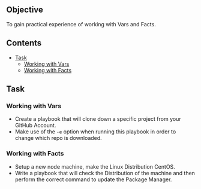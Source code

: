 ## Objective
To gain practical experience of working with Vars and Facts.

<!--TOC_START-->
## Contents
- [Task](#task)
	- [Working with Vars](#working-with-vars)
	- [Working with Facts](#working-with-facts)

<!--TOC_END-->
## Task
### Working with Vars
- Create a playbook that will clone down a specific project from your GitHub Account.
- Make use of the `-e` option when running this playbook in order to change which repo is downloaded.
### Working with Facts
- Setup a new node machine, make the Linux Distribution CentOS.
- Write a playbook that will check the Distribution of the machine and then perform the correct command to update the Package Manager.
